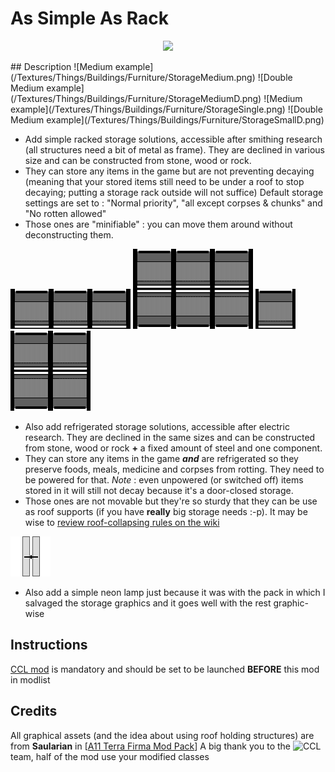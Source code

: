 # As Simple As Rack
<p align="center"><img src="https://i.imgur.com/z3fBWZE.jpg" /></p>
## Description
![Medium example](/Textures/Things/Buildings/Furniture/StorageMedium.png) ![Double Medium example](/Textures/Things/Buildings/Furniture/StorageMediumD.png) ![Medium example](/Textures/Things/Buildings/Furniture/StorageSingle.png) ![Double Medium example](/Textures/Things/Buildings/Furniture/StorageSmallD.png)

- Add simple racked storage solutions, accessible after smithing research (all structures need a bit of metal as frame). They are declined in various size and can be constructed from stone, wood or rock.
- They can store any items in the game but are not preventing decaying (meaning that your stored items still need to be under a roof to stop decaying; putting a storage rack outside will not suffice)
Default storage settings are set to : "Normal priority", "all except corpses & chunks" and "No rotten allowed"
- Those ones are "minifiable" : you can move them around without deconstructing them.

![Medium example](/Textures/Things/Buildings/Furniture/RefrigeratedStorageMedium.png) ![Double Medium example](/Textures/Things/Buildings/Furniture/RefrigeratedStorageMediumD.png) ![Medium example](/Textures/Things/Buildings/Furniture/RefrigeratedStorageSingle.png) ![Double Medium example](/Textures/Things/Buildings/Furniture/RefrigeratedStorageSmallD.png)

- Also add refrigerated storage solutions, accessible after electric research.
They are declined in the same sizes and can be constructed from stone, wood or rock **+** a fixed amount of steel and one component.
- They can store any items in the game ***and*** are refrigerated so they preserve foods, meals, medicine and corpses from rotting. They need to be powered for that.
_Note_ : even unpowered (or switched off) items stored in it will still not decay because it's a door-closed storage.
- Those ones are not movable but they're so sturdy that they can be use as roof supports (if you have **really** big storage needs :-p). It may be wise to [review roof-collapsing rules on the wiki](http://rimworldwiki.com/wiki/Structure)

![Lamp](/Textures/Things/Buildings/Furniture/LampCeiling.png)

- Also add a simple neon lamp just because it was with the pack in which I salvaged the storage graphics and it goes well with the rest graphic-wise

## Instructions
[CCL mod](https://ludeon.com/forums/index.php?topic=16599) is mandatory and should be set to be launched **BEFORE** this mod in modlist

## Credits
All graphical assets (and the idea about using roof holding structures) are from **Saularian** in [[A11 Terra Firma Mod Pack](https://ludeon.com/forums/index.php?topic=12580.msg126663#msg126663)]
A big thank you to the ![CCL](https://raw.githubusercontent.com/RimWorldCCLTeam/CommunityCoreLibrary/master/WebGraphics/CCL_Button.png) team, half of the mod use your modified classes
